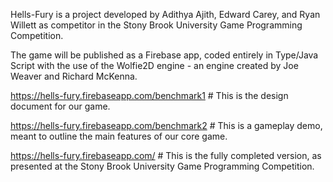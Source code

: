 Hells-Fury is a project developed by Adithya Ajith, Edward Carey, and Ryan Willett as competitor in the Stony Brook University Game Programming Competition.

The game will be published as a Firebase app, coded entirely in Type/Java Script with the use of the Wolfie2D engine - an engine created by Joe Weaver and Richard McKenna.

https://hells-fury.firebaseapp.com/benchmark1 # This is the design document for our game.

https://hells-fury.firebaseapp.com/benchmark2 # This is a gameplay demo, meant to outline the main features of our core game.

https://hells-fury.firebaseapp.com/ # This is the fully completed version, as presented at the Stony Brook University Game Programming Competition.
